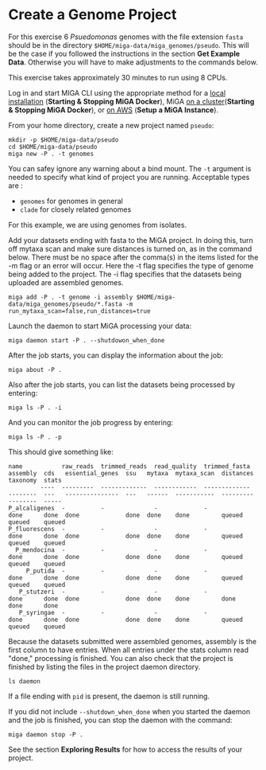 # Create a Genome Project

For this exercise 6 _Psuedomonas_ genomes with the file extension `fasta` should be in the directory `$HOME/miga-data/miga_genomes/pseudo`. This will be the case if you followed the instructions in the section **Get Example Data**. Otherwise you will have to make adjustments to the commands below.

This exercise takes approximately 30 minutes to run using 8 CPUs.

Log in and start MIGA CLI using the appropriate method for a [local installation](../starting-miga/starting-miga.md#starting-local-miga-cli) (**Starting & Stopping MiGA Docker**), MiGA [on a cluster](../starting-miga/starting-miga.md#starting-miga-singularity)(**Starting & Stopping MiGA Docker**), or [on AWS](../aws/miga\_aws\_setup.md#log-into-miga-cli-using-a-terminal) (**Setup a MiGA Instance**).

From your home directory, create a new project named `pseudo`:

```
mkdir -p $HOME/miga-data/pseudo
cd $HOME/miga-data/pseudo
miga new -P . -t genomes
```

You can safey ignore any warning about a bind mount. The `-t` argument is needed to specify what kind of project you are running. Acceptable types are :

* `genomes` for genomes in general
* `clade` for closely related genomes

For this example, we are using genomes from isolates.

Add your datasets ending with fasta to the MiGA project. In doing this, turn off mytaxa scan and make sure distances is turned on, as in the command below. There must be no space after the comma(s) in the items listed for the -m flag or an error will occur. Here the -t flag specifies the type of genome being added to the project. The -i flag specifies that the datasets being uploaded are assembled genomes.

```
miga add -P . -t genome -i assembly $HOME/miga-data/miga_genomes/pseudo/*.fasta -m run_mytaxa_scan=false,run_distances=true
```

Launch the daemon to start MiGA processing your data:

```
miga daemon start -P . --shutdowon_when_done
```

After the job starts, you can display the information about the job:

```
miga about -P .
```

Also after the job starts, you can list the datasets being processed by entering:

```
miga ls -P . -i
```

And you can monitor the job progress by entering:

```
miga ls -P . -p
```

This should give something like:

```
name           raw_reads  trimmed_reads  read_quality  trimmed_fasta  assembly  cds   essential_genes  ssu   mytaxa  mytaxa_scan  distances  taxonomy  stats
         ----  ---------  -------------  ------------  -------------  --------  ---   ---------------  ---   ------  -----------  ---------  --------  -----
P_alcaligenes  -          -              -             -              done      done  done             done  done    done         queued     queued    queued
P_fluorescens  -          -              -             -              done      done  done             done  done    done         queued     queued    queued
  P_mendocina  -          -              -             -              done      done  done             done  done    done         queued     queued    queued
     P_putida  -          -              -             -              done      done  done             done  done    done         queued     queued    queued
   P_stutzeri  -          -              -             -              done      done  done             done  done    done         done       done      done
   P_syringae  -          -              -             -              done      done  done             done  done    done         queued     queued    queued
```

Because the datasets submitted were assembled genomes, assembly is the first column to have entries. When all entries under the stats column read "done," processing is finished. You can also check that the project is finished by listing the files in the project daemon directory.  

```
ls daemon
```

If a file ending with `pid` is present, the daemon is still running.

If you did not include `--shutdown_when_done` when you started the daemon and the job is finished, you can stop the daemon with the command:

```
miga daemon stop -P .
```

See the section **Exploring Results** for how to access the results of your project.
